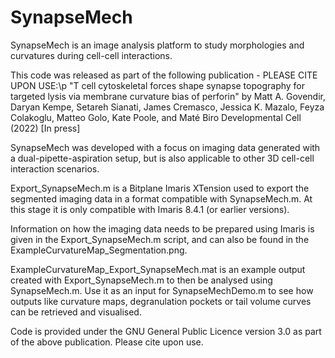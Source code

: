 # SynapseMech

SynapseMech is an image analysis platform to study morphologies and curvatures during cell-cell interactions.

This code was released as part of the following publication - PLEASE CITE UPON USE:\p
"T cell cytoskeletal forces shape synapse topography for targeted lysis via membrane curvature bias of perforin"
by Matt A. Govendir, Daryan Kempe, Setareh Sianati, James Cremasco, Jessica K. Mazalo, Feyza Colakoglu, Matteo Golo, Kate Poole, and Maté Biro
Developmental Cell (2022) [In press]

SynapseMech was developed with a focus on imaging data generated with a dual-pipette-aspiration setup, but is also applicable to
other 3D cell-cell interaction scenarios. 

Export_SynapseMech.m is a Bitplane Imaris XTension used to export the segmented imaging data in a format compatible with SynapseMech.m.
At this stage it is only compatible with Imaris 8.4.1 (or earlier versions). 

Information on how the imaging data needs to be prepared using Imaris is given in the Export_SynapseMech.m script, 
and can also be found in the ExampleCurvatureMap_Segmentation.png.

ExampleCurvatureMap_Export_SynapseMech.mat is an example output created with Export_SynapseMech.m to then be analysed using
SynapseMech.m. Use it as an input for SynapseMechDemo.m to see how outputs like curvature maps, degranulation pockets or tail volume curves 
can be retrieved and visualised.





Code is provided under the GNU General Public Licence version 3.0 as part of the above publication. Please cite upon use.
